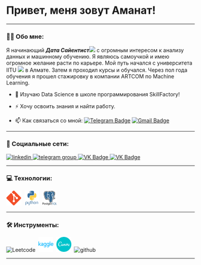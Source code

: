 
# Привет, меня зовут Аманат!

---

### :man_technologist: Обо мне:

Я начинающий ***Дата Сайентист***<img src="https://media.giphy.com/media/WUlplcMpOCEmTGBtBW/giphy.gif" width="30px"> с огромным интересом к анализу данных и машинному обучению. Я являюсь самоучкой и имею огромное желание расти по карьере. Мой путь начался с университета IITU <img src="https://ydf.iitu.edu.kz/img/logo11.png" width="40px"> в Алмате. Затем я проходил курсы и обучался. Через пол года обучения я прошел стажировку в компании ARTCOM по Machine Learning.

- :telescope: Изучаю Data Science в школе программирования SkillFactory!

- :zap: Хочу освоить знания и найти работу.

- :mailbox: Как связаться со мной: [![Telegram Badge](https://img.shields.io/badge/-orynbassaramanat-blue?style=flat&logo=Telegram&logoColor=white)](https://t.me/orynbassarov_a) [![Gmail Badge](https://img.shields.io/badge/-Gmail-red?style=flat&logo=Gmail&logoColor=white)](mailto:orynbasar.amanat04@gmail.com)

---

### 🤝 Социальные сети:

  <div id="badges">
    <a href="https://www.linkedin.com/in/orynbasaramanat/" target="_blank">
      <img src="https://cdn-icons-png.flaticon.com/512/2504/2504799.png" width="40" height="40" alt="linkedin" />
    </a>
    <a href="[https://t.me/tehnomaniak07](https://t.me/orynbassarov_a)" target="_blank">
      <img src="https://cdn-icons-png.flaticon.com/512/2111/2111646.png" width="40" height="40" alt="telegram group" />
    </a>
    <a href="https://vk.com/id551037114" target="_blank">
      <img src="https://cdn-icons-png.flaticon.com/512/145/145813.png" width="40" height="40" alt="VK Badge"/>
    </a>
    <a href="https://instagram.com/orynbassarov_a?igshid=YmMyMTA2M2Y=" target="_blank">
      <img src="https://img.icons8.com/fluency/512/instagram-new.png" width="41" height="41" alt="VK Badge"/>
    </a>
  </div>

---

### 💻 Технологии:

<div>
  <img src="https://github.com/devicons/devicon/blob/master/icons/git/git-original.svg" title="git" alt="git" width="40" height="40"/>&nbsp
  <img src="https://github.com/devicons/devicon/blob/master/icons/python/python-original-wordmark.svg" title="python" alt="python" width="40" height="40"/>&nbsp
  <img src="https://github.com/devicons/devicon/blob/master/icons/postgresql/postgresql-original-wordmark.svg" title="sql" alt="sql" width="40" height="40"/>&nbsp

  ---

### 🛠 Инструменты:

<div>
  <img src="https://cdn.iconscout.com/icon/free/png-512/leetcode-3521542-2944960.png?f=avif&w=512" title="Leetcode" alt="Leetcode" width="40" height="40"/>&nbsp;
  <img src="https://github.com/devicons/devicon/blob/master/icons/kaggle/kaggle-original-wordmark.svg" title="kaggle" alt="kaggle" width="40" height="40"/>&nbsp;
  <img src="https://github.com/devicons/devicon/blob/master/icons/canva/canva-original.svg" title="canva" alt="canva" width="40" height="40"/>&nbsp;
  <img src="https://www.oomnitza.com/wp-content/uploads/2022/06/github-logo-300x300.png" title="github" alt="github" width="40" height="40"/>&nbsp;
</div>

----


